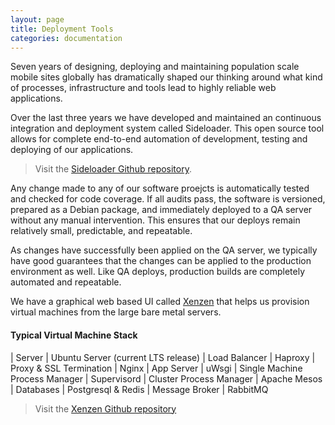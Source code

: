 ```yaml
---
layout: page
title: Deployment Tools
categories: documentation
---
```


Seven years of designing, deploying and maintaining population scale mobile sites globally has dramatically shaped our thinking around what kind of processes, infrastructure and tools lead to highly reliable web applications.

Over the last three years we have developed and maintained an continuous integration and deployment system called Sideloader. This open source tool allows for complete end-to-end automation of development, testing and deploying of our applications.

> Visit the [Sideloader Github repository][sideloader].

Any change made to any of our software proejcts is automatically tested and checked for code coverage. If all audits pass, the software is versioned, prepared as a Debian package, and immediately deployed to a QA server without any manual intervention. This ensures that our deploys remain relatively small, predictable, and repeatable.

As changes have successfully been applied on the QA server, we typically have good guarantees that the changes can be applied to the production environment as well. Like QA deploys, production builds are completely automated and repeatable.

We have a graphical web based UI called [Xenzen][xenzen] that helps us provision virtual machines from the large bare metal servers.

#### Typical Virtual Machine Stack

| Server | Ubuntu Server (current LTS release)
| Load Balancer | Haproxy
| Proxy & SSL Termination | Nginx
| App Server | uWsgi
| Single Machine Process Manager | Supervisord
| Cluster Process Manager | Apache Mesos
| Databases | Postgresql & Redis
| Message Broker | RabbitMQ

> Visit the [Xenzen Github repository][xenzen]

[sideloader]: https://github.com/praekelt/sideloader
[xenzen]: https://github.com/calston/xenzen
